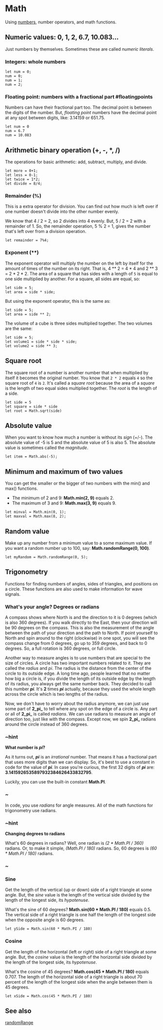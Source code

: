 # Math

Using [numbers](/types/number), number operators, and math functions.

## Numeric values: 0, 1, 2, 6.7, 10.083...

Just numbers by themselves. Sometimes these are called *numeric literals*.

### Integers: whole numbers

```block
let num = 0;
num = 0;
num = 1;
num = 2;
```

### Floating point: numbers with a fractional part #floatingpoints

Numbers can have their fractional part too. The decimal point is between the digits of the number. But, *floating point* numbers have the decimal point at any spot between digits, like: 3.14159 or 651.75.

```block
let num = 0
num = 6.7
num = 10.083
```

## Arithmetic binary operation (+, -, \*, /)

The operations for basic arithmetic: add, subtract, multiply, and divide.

```block
let more = 0+1;
let less = 0-1;
let twice = 1*2;
let divide = 8/4;
```

### Remainder (%)

This is a extra operator for division. You can find out how much is left over if one number doesn't divide into the other number evenly.

We know that 4 / 2 = 2, so 2 divides into 4 evenly. But, 5 / 2 = 2 with a remainder of 1. So, the remainder operation, 5 % 2 = 1, gives the number that's left over from a division operation.

```block
let remainder = 7%4;
```

### Exponent (**)

The exponent operator will multiply the number on the left by itself for the amount of times of the number on its right. That is, 4 ** 2 = 4 \* 4 and 2 ** 3 = 2 \* 2 \* 2. The area of a square that has sides with a length of `5` is equal to one side multiplied by another. For a square, all sides are equal, so:

```block
let side = 5;
let area = side * side;
```

But using the exponent operator, this is the same as:

```block
let side = 5;
let area = side ** 2;
```

The volume of a cube is three sides multiplied together. The two volumes are the same:

```block
let side = 5;
let volume1 = side * side * side;
let volume2 = side ** 3;
```

## Square root

The square root of a number is another number that when multiplied by itself it becomes the original number. You know that `2 * 2` equals `4` so the square root of `4` is `2`. It's called a *square root* because the area of a *square* is the length of two equal sides multiplied together. The *root* is the length of a side.

```block
let side = 5
let square = side * side
let root = Math.sqrt(side)
```

## Absolute value

When you want to know how much a number is without its *sign* (+/-). The absolute value of -5 is 5 and the absolute value of 5 is also 5. The absolute value is sometimes called the *magnitude*.

```block
let item = Math.abs(-5);
```

## Minimum and maximum of two values

You can get the smaller or the bigger of two numbers with the min() and max() functions.

* The minimum of 2 and 9: **Math.min(2, 9)** equals 2.
* The maximum of 3 and 9: **Math.max(3, 9)** equals 9.

```block
let minval = Math.min(0, 1);
let maxval = Math.max(8, 2);
```

## Random value

Make up any number from a minimum value to a some maximum value. If you want a random number up to 100, say: **Math.randomRange(0, 100)**.

```block
let myRandom = Math.randomRange(0, 5);
```

## Trigonometry

Functions for finding numbers of angles, sides of triangles, and positions on a circle. These functions are also used to make information for wave signals.

### What's your angle? Degrees or radians

A compass shows where North is and the direction to it is 0 degrees (which is also 360 degrees). If you walk directly to the East, then your direction will be 90 degrees on the compass. This is also the measurement of the angle between the path of your direction and the path to North. If point yourself to North and spin around to the right (clockwise) in one spot, you will see the compass change from 0 degrees, go up to 359 degrees, and back to 0 degrees. So, a full rotation is 360 degrees, or full circle.

Another way to measure angles is to use numbers that are special to the size of circles. A circle has two important numbers related to it. They are called the *radius* and *pi*. The radius is the distance from the center of the circle to its outside edge. A long time ago, people learned that no matter how big a circle is, if you divide the length of its outside edge by the length of its radius, you always get the same number back. They decided to call this number ***pi***. It's **2** times ***pi*** actually, because they used the whole length across the circle which is two lengths of the radius.

Now, we don't have to worry about the radius anymore, we can just use some part of **2_pi_** to tell where any spot on the edge of a circle is. Any part or all of **2_pi_** is called *radians*. We can use radians to measure an angle of direction too, just like with the compass. Except now, we spin **2_pi_** radians around the circle instead of 360 degrees.

### ~hint

**What number is *pi*?**

As it turns out, ***pi*** is an *irrational* number. That means it has a fractional part that uses more digits than we can display. So, it's best to use a constant in code for the value of ***pi***. In case you're curious, the first 32 digits of ***pi*** are: **3.1415926535897932384626433832795**.

Luckily, you can use the built-in constant **Math.PI**.

### ~

In code, you use *radians* for angle measures. All of the math functions for trigonometry use radians.

### ~hint

**Changing degrees to radians**

What's 60 degrees in radians? Well, one radian is *(2 \* Math.PI / 360)* radians. Or, to make it simple, *(Math.PI / 180)* radians. So, 60 degrees is *(60 \* Math.PI / 180)* radians.

### ~

### Sine

Get the length of the vertical (up or down) side of a right triangle at some angle. But, the *sine* value is the length of the vertical side divided by the length of the longest side, its *hypotenuse*.

What's the sine of 60 degrees? **Math.sin(60 \* Math.PI / 180)** equals 0.5. The vertical side of a right triangle is one half the length of the longest side when the opposite angle is 60 degrees.

```typescript-ignore
let ySide = Math.sin(60 * Math.PI / 180)
```

### Cosine

Get the length of the horizontal (left or right) side of a right triangle at some angle. But, the *cosine* value is the length of the horizontal side divided by the length of the longest side, its *hypotenuse*.

What's the cosine of 45 degrees? **Math.cos(45 \* Math.PI / 180)** equals 0.707. The length of the horizontal side of a right triangle is about 70 percent of the length of the longest side when the angle between them is 45 degrees.

```typescript-ignore
let xSide = Math.cos(45 * Math.PI / 180)
```

## See also

[randomRange](/reference/math/random-range)